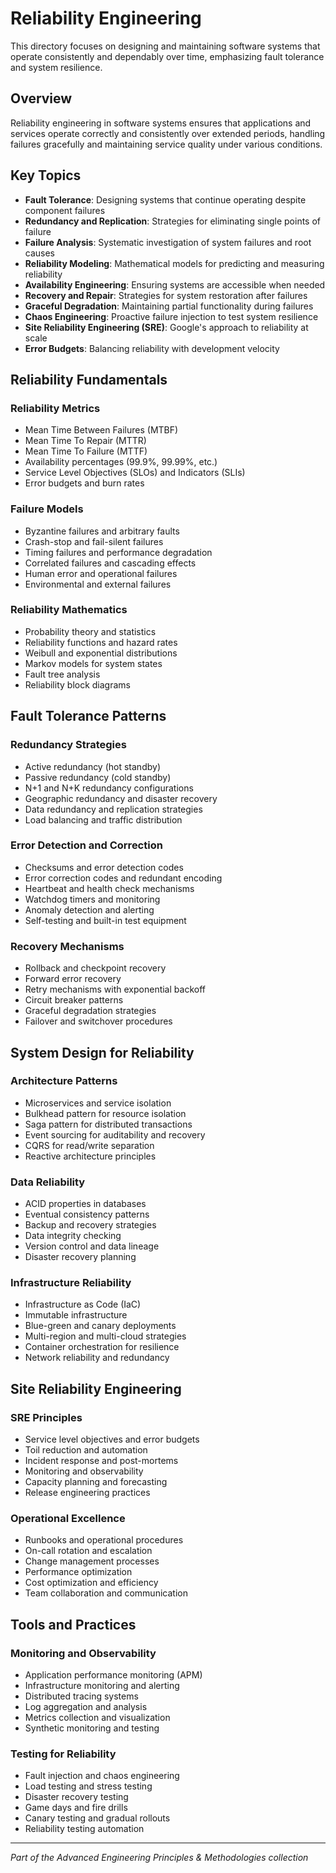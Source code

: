 # Reliability Engineering

This directory focuses on designing and maintaining software systems that operate consistently and dependably over time, emphasizing fault tolerance and system resilience.

## Overview

Reliability engineering in software systems ensures that applications and services operate correctly and consistently over extended periods, handling failures gracefully and maintaining service quality under various conditions.

## Key Topics

- **Fault Tolerance**: Designing systems that continue operating despite component failures
- **Redundancy and Replication**: Strategies for eliminating single points of failure
- **Failure Analysis**: Systematic investigation of system failures and root causes
- **Reliability Modeling**: Mathematical models for predicting and measuring reliability
- **Availability Engineering**: Ensuring systems are accessible when needed
- **Recovery and Repair**: Strategies for system restoration after failures
- **Graceful Degradation**: Maintaining partial functionality during failures
- **Chaos Engineering**: Proactive failure injection to test system resilience
- **Site Reliability Engineering (SRE)**: Google's approach to reliability at scale
- **Error Budgets**: Balancing reliability with development velocity

## Reliability Fundamentals

### Reliability Metrics
- Mean Time Between Failures (MTBF)
- Mean Time To Repair (MTTR)
- Mean Time To Failure (MTTF)
- Availability percentages (99.9%, 99.99%, etc.)
- Service Level Objectives (SLOs) and Indicators (SLIs)
- Error budgets and burn rates

### Failure Models
- Byzantine failures and arbitrary faults
- Crash-stop and fail-silent failures
- Timing failures and performance degradation
- Correlated failures and cascading effects
- Human error and operational failures
- Environmental and external failures

### Reliability Mathematics
- Probability theory and statistics
- Reliability functions and hazard rates
- Weibull and exponential distributions
- Markov models for system states
- Fault tree analysis
- Reliability block diagrams

## Fault Tolerance Patterns

### Redundancy Strategies
- Active redundancy (hot standby)
- Passive redundancy (cold standby)
- N+1 and N+K redundancy configurations
- Geographic redundancy and disaster recovery
- Data redundancy and replication strategies
- Load balancing and traffic distribution

### Error Detection and Correction
- Checksums and error detection codes
- Error correction codes and redundant encoding
- Heartbeat and health check mechanisms
- Watchdog timers and monitoring
- Anomaly detection and alerting
- Self-testing and built-in test equipment

### Recovery Mechanisms
- Rollback and checkpoint recovery
- Forward error recovery
- Retry mechanisms with exponential backoff
- Circuit breaker patterns
- Graceful degradation strategies
- Failover and switchover procedures

## System Design for Reliability

### Architecture Patterns
- Microservices and service isolation
- Bulkhead pattern for resource isolation
- Saga pattern for distributed transactions
- Event sourcing for auditability and recovery
- CQRS for read/write separation
- Reactive architecture principles

### Data Reliability
- ACID properties in databases
- Eventual consistency patterns
- Backup and recovery strategies
- Data integrity checking
- Version control and data lineage
- Disaster recovery planning

### Infrastructure Reliability
- Infrastructure as Code (IaC)
- Immutable infrastructure
- Blue-green and canary deployments
- Multi-region and multi-cloud strategies
- Container orchestration for resilience
- Network reliability and redundancy

## Site Reliability Engineering

### SRE Principles
- Service level objectives and error budgets
- Toil reduction and automation
- Incident response and post-mortems
- Monitoring and observability
- Capacity planning and forecasting
- Release engineering practices

### Operational Excellence
- Runbooks and operational procedures
- On-call rotation and escalation
- Change management processes
- Performance optimization
- Cost optimization and efficiency
- Team collaboration and communication

## Tools and Practices

### Monitoring and Observability
- Application performance monitoring (APM)
- Infrastructure monitoring and alerting
- Distributed tracing systems
- Log aggregation and analysis
- Metrics collection and visualization
- Synthetic monitoring and testing

### Testing for Reliability
- Fault injection and chaos engineering
- Load testing and stress testing
- Disaster recovery testing
- Game days and fire drills
- Canary testing and gradual rollouts
- Reliability testing automation

---

*Part of the Advanced Engineering Principles & Methodologies collection*
